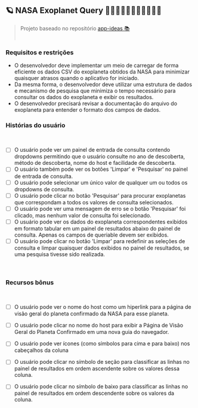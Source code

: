 ## 🪐 NASA Exoplanet Query 🚀🚀👨🏿‍🚀👩🏻‍🚀👨🏻‍🚀

> Projeto baseado no repositório [app-ideas 📚](https://github.com/florinpop17/app-ideas/blob/master/Projects/3-Advanced/NASA-Exoplanet-Query.md)
<br><br>

### Requisitos e restrições
- O desenvolvedor deve implementar um meio de carregar de forma eficiente os dados CSV do exoplaneta obtidos da NASA para minimizar quaisquer atrasos quando o aplicativo for iniciado.
- Da mesma forma, o desenvolvedor deve utilizar uma estrutura de dados e mecanismo de pesquisa que minimiza o tempo necessário para consultar os dados do exoplaneta e exibir os resultados.
- O desenvolvedor precisará revisar a documentação do arquivo do exoplaneta para entender o formato dos campos de dados.

### Histórias do usuário
<br>

- [ ] O usuário pode ver um painel de entrada de consulta contendo dropdowns permitindo que o usuário consulte no ano de descoberta, método de descoberta, nome do host e facilidade de descoberta.
- [ ] O usuário também pode ver os botões 'Limpar' e 'Pesquisar' no painel de entrada de consulta.
- [ ] O usuário pode selecionar um único valor de qualquer um ou todos os dropdowns de consulta.
- [ ] O usuário pode clicar no botão 'Pesquisar' para procurar exoplanetas que correspondam a todos os valores de consulta selecionados.
- [ ] O usuário pode ver uma mensagem de erro se o botão 'Pesquisar' foi clicado, mas nenhum valor de consulta foi selecionado.
- [ ] O usuário pode ver os dados do exoplaneta correspondentes exibidos em formato tabular em um painel de resultados abaixo do painel de consulta. Apenas os campos de queriable devem ser exibidos.
- [ ] O usuário pode clicar no botão 'Limpar' para redefinir as seleções de consulta e limpar quaisquer dados exibidos no painel de resultados, se uma pesquisa tivesse sido realizada.
<br><br><br>

### Recursos bônus
<br>

- [ ] O usuário pode ver o nome do host como um hiperlink para a página de visão geral do planeta confirmado da NASA para esse planeta.
- [ ] O usuário pode clicar no nome do host para exibir a Página de Visão Geral do Planeta Confirmado em uma nova guia do navegador.
- [ ] O usuário pode ver ícones (como símbolos para cima e para baixo) nos cabeçalhos da coluna
- [ ] O usuário pode clicar no símbolo de seção para classificar as linhas no painel de resultados em ordem ascendente sobre os valores dessa coluna.
- [ ]  O usuário pode clicar no símbolo de baixo para classificar as linhas no painel de resultados em ordem descendente sobre os valores da coluna.

